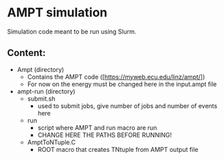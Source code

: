 # AMPT simulation

Simulation code meant to be run using Slurm.

## Content:
* Ampt (directory)
    * Contains the AMPT code ([https://myweb.ecu.edu/linz/ampt/])
    * For now on the energy must be changed here in the input.ampt file
* ampt-run (directory)
    * submit.sh
        * used to submit jobs, give number of jobs and number of events here
    * run
        * script where AMPT and run macro are run
        * CHANGE HERE THE PATHS BEFORE RUNNING!
    * AmptToNTuple.C
        * ROOT macro that creates TNtuple from AMPT output file
